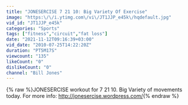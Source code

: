 ```yaml
---
title: "JONESERCISE 7 21 10: Big Variety Of Exercise"
image: "https:\/\/i.ytimg.com\/vi\/JT1JJP_e45k\/hqdefault.jpg"
vid_id: "JT1JJP_e45k"
categories: "Sports"
tags: ["fitness","circuit","fat loss"]
date: "2021-11-12T09:16:39+03:00"
vid_date: "2010-07-25T14:22:20Z"
duration: "PT5M17S"
viewcount: "135"
likeCount: "0"
dislikeCount: "0"
channel: "Bill Jones"
---
```

{% raw %}JONESERCISE workout for 7 21 10. Big Variety of movements today. For more info: <a rel="nofollow" target="blank" href="http://jonesercise.wordpress.com/">http://jonesercise.wordpress.com/</a>{% endraw %}
